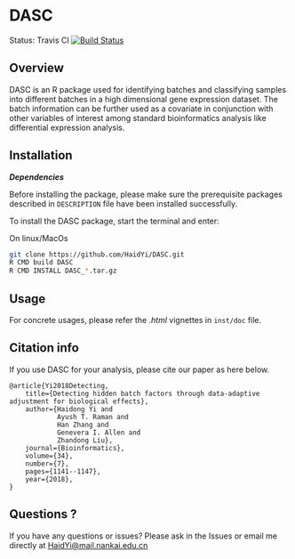 
# DASC

Status: Travis CI [![Build Status](https://travis-ci.org/HaidYi/DASC.svg?branch=master)](https://travis-ci.org/HaidYi/DASC)

## Overview

DASC is an R package used for identifying batches and classifying samples into different batches in a high dimensional gene expression dataset. The batch information can be further used as a covariate in conjunction with other variables of interest among standard bioinformatics analysis like differential expression analysis. 

## Installation

**_Dependencies_**

Before installing the package, please make sure the prerequisite packages described in `DESCRIPTION` file have been installed successfully.

To install the DASC package, start the terminal and enter:

On linux/MacOs
```bash
git clone https://github.com/HaidYi/DASC.git
R CMD build DASC
R CMD INSTALL DASC_*.tar.gz
```

## Usage

For concrete usages, please refer the *.html* vignettes in `inst/doc` file.

## Citation info

If you use DASC for your analysis, please cite our paper as here below.

```
@article{Yi2018Detecting,
    title={Detecting hidden batch factors through data-adaptive adjustment for biological effects},
    author={Haidong Yi and
            Ayush T. Raman and
            Han Zhang and
            Genevera I. Allen and
            Zhandong Liu},
    journal={Bioinformatics},
    volume={34},
    number={7},
    pages={1141--1147},
    year={2018},
}
```

## Questions ?

If you have any questions or issues? Please ask in the Issues or email me directly at HaidYi@mail.nankai.edu.cn


